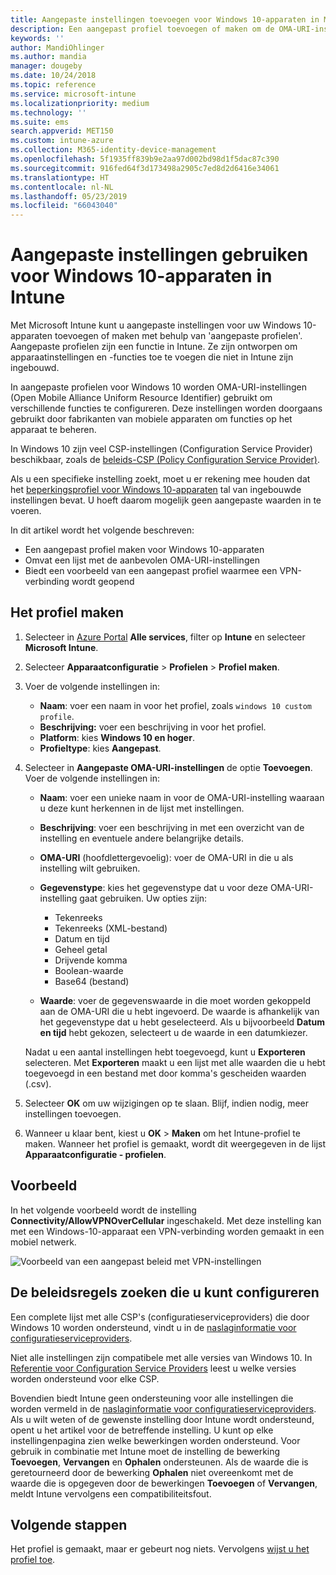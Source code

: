 ```yaml
---
title: Aangepaste instellingen toevoegen voor Windows 10-apparaten in Microsoft Intune - Azure | Microsoft Docs
description: Een aangepast profiel toevoegen of maken om de OMA-URI-instellingen te gebruiken voor apparaten met Windows 10 in Microsoft Intune. Een aangepast profiel gebruiken voor het toevoegen van aangepaste instellingen.
keywords: ''
author: MandiOhlinger
ms.author: mandia
manager: dougeby
ms.date: 10/24/2018
ms.topic: reference
ms.service: microsoft-intune
ms.localizationpriority: medium
ms.technology: ''
ms.suite: ems
search.appverid: MET150
ms.custom: intune-azure
ms.collection: M365-identity-device-management
ms.openlocfilehash: 5f1935ff839b9e2aa97d002bd98d1f5dac87c390
ms.sourcegitcommit: 916fed64f3d173498a2905c7ed8d2d6416e34061
ms.translationtype: HT
ms.contentlocale: nl-NL
ms.lasthandoff: 05/23/2019
ms.locfileid: "66043040"
---
```

# <a name="use-custom-settings-for-windows-10-devices-in-intune"></a>Aangepaste instellingen gebruiken voor Windows 10-apparaten in Intune

Met Microsoft Intune kunt u aangepaste instellingen voor uw Windows 10-apparaten toevoegen of maken met behulp van 'aangepaste profielen'. Aangepaste profielen zijn een functie in Intune. Ze zijn ontworpen om apparaatinstellingen en -functies toe te voegen die niet in Intune zijn ingebouwd.

In aangepaste profielen voor Windows 10 worden OMA-URI-instellingen (Open Mobile Alliance Uniform Resource Identifier) gebruikt om verschillende functies te configureren. Deze instellingen worden doorgaans gebruikt door fabrikanten van mobiele apparaten om functies op het apparaat te beheren. 

In Windows 10 zijn veel CSP-instellingen (Configuration Service Provider) beschikbaar, zoals de [beleids-CSP (Policy Configuration Service Provider)](https://technet.microsoft.com/itpro/windows/manage/how-it-pros-can-use-configuration-service-providers).

Als u een specifieke instelling zoekt, moet u er rekening mee houden dat het [beperkingsprofiel voor Windows 10-apparaten](device-restrictions-windows-10.md) tal van ingebouwde instellingen bevat. U hoeft daarom mogelijk geen aangepaste waarden in te voeren.

In dit artikel wordt het volgende beschreven:

- Een aangepast profiel maken voor Windows 10-apparaten
- Omvat een lijst met de aanbevolen OMA-URI-instellingen
- Biedt een voorbeeld van een aangepast profiel waarmee een VPN-verbinding wordt geopend

## <a name="create-the-profile"></a>Het profiel maken

1. Selecteer in [Azure Portal](https://portal.azure.com) **Alle services**, filter op **Intune** en selecteer **Microsoft Intune**.
2. Selecteer **Apparaatconfiguratie** > **Profielen** > **Profiel maken**.
3. Voer de volgende instellingen in:

    - **Naam**: voer een naam in voor het profiel, zoals `windows 10 custom profile`.
    - **Beschrijving:** voer een beschrijving in voor het profiel.
    - **Platform**: kies **Windows 10 en hoger**.
    - **Profieltype**: kies **Aangepast**.

4. Selecteer in **Aangepaste OMA-URI-instellingen** de optie **Toevoegen**. Voer de volgende instellingen in:

    - **Naam**: voer een unieke naam in voor de OMA-URI-instelling waaraan u deze kunt herkennen in de lijst met instellingen.
    - **Beschrijving**: voer een beschrijving in met een overzicht van de instelling en eventuele andere belangrijke details.
    - **OMA-URI** (hoofdlettergevoelig): voer de OMA-URI in die u als instelling wilt gebruiken.
    - **Gegevenstype**: kies het gegevenstype dat u voor deze OMA-URI-instelling gaat gebruiken. Uw opties zijn:

        - Tekenreeks
        - Tekenreeks (XML-bestand)
        - Datum en tijd
        - Geheel getal
        - Drijvende komma
        - Boolean-waarde
        - Base64 (bestand)

    - **Waarde**: voer de gegevenswaarde in die moet worden gekoppeld aan de OMA-URI die u hebt ingevoerd. De waarde is afhankelijk van het gegevenstype dat u hebt geselecteerd. Als u bijvoorbeeld **Datum en tijd** hebt gekozen, selecteert u de waarde in een datumkiezer.

    Nadat u een aantal instellingen hebt toegevoegd, kunt u **Exporteren** selecteren. Met **Exporteren** maakt u een lijst met alle waarden die u hebt toegevoegd in een bestand met door komma's gescheiden waarden (.csv).

5. Selecteer **OK** om uw wijzigingen op te slaan. Blijf, indien nodig, meer instellingen toevoegen.
6. Wanneer u klaar bent, kiest u **OK** > **Maken** om het Intune-profiel te maken. Wanneer het profiel is gemaakt, wordt dit weergegeven in de lijst **Apparaatconfiguratie - profielen**.

## <a name="example"></a>Voorbeeld

In het volgende voorbeeld wordt de instelling **Connectivity/AllowVPNOverCellular** ingeschakeld. Met deze instelling kan met een Windows-10-apparaat een VPN-verbinding worden gemaakt in een mobiel netwerk.

![Voorbeeld van een aangepast beleid met VPN-instellingen](./media/custom-policy-example.png)

## <a name="find-the-policies-you-can-configure"></a>De beleidsregels zoeken die u kunt configureren

Een complete lijst met alle CSP's (configuratieserviceproviders) die door Windows 10 worden ondersteund, vindt u in de [naslaginformatie voor configuratieserviceproviders](https://msdn.microsoft.com/windows/hardware/commercialize/customize/mdm/configuration-service-provider-reference).

Niet alle instellingen zijn compatibele met alle versies van Windows 10. In [Referentie voor Configuration Service Providers](https://msdn.microsoft.com/windows/hardware/commercialize/customize/mdm/configuration-service-provider-reference) leest u welke versies worden ondersteund voor elke CSP.

Bovendien biedt Intune geen ondersteuning voor alle instellingen die worden vermeld in de [naslaginformatie voor configuratieserviceproviders](https://msdn.microsoft.com/windows/hardware/commercialize/customize/mdm/configuration-service-provider-reference). Als u wilt weten of de gewenste instelling door Intune wordt ondersteund, opent u het artikel voor de betreffende instelling. U kunt op elke instellingenpagina zien welke bewerkingen worden ondersteund. Voor gebruik in combinatie met Intune moet de instelling de bewerking **Toevoegen**, **Vervangen** en **Ophalen** ondersteunen. Als de waarde die is geretourneerd door de bewerking **Ophalen** niet overeenkomt met de waarde die is opgegeven door de bewerkingen **Toevoegen** of **Vervangen**, meldt Intune vervolgens een compatibiliteitsfout.

## <a name="next-steps"></a>Volgende stappen

Het profiel is gemaakt, maar er gebeurt nog niets. Vervolgens [wijst u het profiel toe](device-profile-assign.md).
